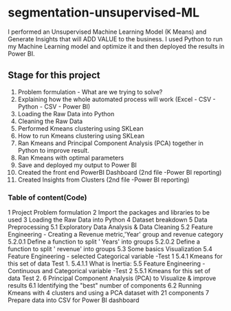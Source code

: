 # segmentation-unsupervised-ML
I performed an Unsupervised Machine Learning Model (K Means) and Generate Insights that will ADD VALUE to the business. I used  Python to run my  Machine Learning model and optimize it and then deployed the results in Power BI.
## Stage for this project

1. Problem formulation - What are we trying to solve?
2. Explaining how the whole automated process will work (Excel - CSV - Python - CSV - Power BI)
3. Loading the Raw Data into Python
4. Cleaning the Raw Data
5. Performed Kmeans clustering using SKLean
6. How to run Kmeans clustering using SKLean
7. Ran Kmeans and  Principal Component Analysis (PCA) together in Python to improve result.
8. Ran Kmeans with optimal parameters
9. Save and deployed my output to Power BI
10. Created the front end PowerBI Dashboard (2nd file -Power BI reporting)
11. Created Insights from Clusters (2nd file -Power BI reporting)
### Table of content(Code)
1  Project Problem formulation
2  Import the packages and libraries to be used
3  Loading the Raw Data into Python
4  Dataset breakdown
5  Data Preprocessing
5.1  Exploratory Data Analysis & Data Cleaning
5.2  Feature Engineering - Creating a Revenue metric,'Year' group and revenue category
5.2.0.1  Define a function to split ' Years' into groups
5.2.0.2  Define a function to split ' revenue' into groups
5.3  Some basics Visualization
5.4  Feature Engineering - selected Categorical variable -Test 1
5.4.1  Kmeans for this set of data Test 1.
5.4.1.1  What is Inertia:
5.5  Feature Engineering - Continuous and Categorical variable -Test 2
5.5.1  Kmeans for this set of data Test 2.
6  Principal Component Analysis (PCA) to Visualize & improve results
6.1  Identifying the "best" number of components
6.2  Running Kmeans with 4 clusters and using a PCA dataset with 21 components
7  Prepare data into CSV for Power BI dashboard
